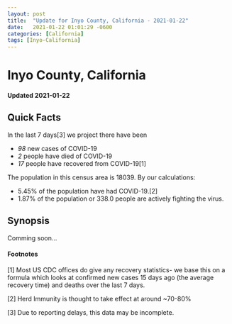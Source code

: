```yaml
---
layout: post
title:  "Update for Inyo County, California - 2021-01-22"
date:   2021-01-22 01:01:29 -0600
categories: [California]
tags: [Inyo-California]
---
```


# Inyo County, California
#### Updated 2021-01-22

## Quick Facts

In the last 7 days[3] we project there have been
- *98* new cases of COVID-19
- *2* people have died of COVID-19
- *17* people have recovered from COVID-19[1]

The population in this census area is 18039. By our calculations:
- 5.45% of the population have had COVID-19.[2]
- 1.87% of the population or 338.0 people are actively fighting the virus.

## Synopsis

Comming soon...


#### Footnotes

[1] Most US CDC offices do give any recovery statistics- we base this on a formula which looks at confirmed new cases
15 days ago (the average recovery time) and deaths over the last 7 days.

[2] Herd Immunity is thought to take effect at around ~70-80%

[3] Due to reporting delays, this data may be incomplete.
 
    